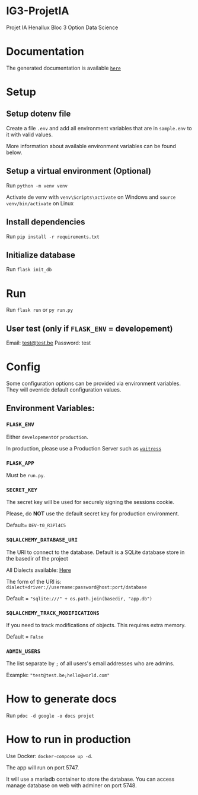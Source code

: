 # IG3-ProjetIA

Projet IA Henallux Bloc 3 Option Data Science

# Documentation

The generated documentation is available [`here`](https://wolfvic.github.io/IG3-projet-ia/projet.html)

# Setup

## Setup dotenv file

Create a file `.env` and add all environment variables that are in `sample.env` to it with valid values.

More information about available environment variables can be found below.

## Setup a virtual environment (Optional)

Run `python -m venv venv`

Activate de venv with `venv\Scripts\activate` on Windows and `source venv/bin/activate` on Linux

## Install dependencies

Run `pip install -r requirements.txt`

## Initialize database

Run `flask init_db`

# Run

Run `flask run` or `py run.py`

## User test (only if `FLASK_ENV` = developement)

Email: test@test.be
Password: test

# Config

Some configuration options can be provided via environment variables.
They will override default configuration values.

## Environment Variables:

### `FLASK_ENV`

Either `developement`or `production`.

In production, please use a Production Server such as [`waitress`](https://docs.pylonsproject.org/projects/waitress/en/stable/)

### `FLASK_APP`

Must be `run.py`.

### `SECRET_KEY`

The secret key will be used for securely signing the sessions cookie.

Please, do **NOT** use the default secret key for production environment.

Default= `DEV-t0_R3Pl4C5`

### `SQLALCHEMY_DATABASE_URI`

The URI to connect to the database. Default is a SQLite database store in the basedir of the project

All Dialects available: [Here](https://docs.sqlalchemy.org/en/14/dialects/)

The form of the URI is: `dialect+driver://username:password@host:port/database`

Default = `"sqlite:///" + os.path.join(basedir, "app.db")`

### `SQLALCHEMY_TRACK_MODIFICATIONS`

If you need to track modifications of objects. This requires extra memory.

Default = `False`

### `ADMIN_USERS`

The list separate by `;` of all users's email addresses who are admins.

Example: `"test@test.be;hello@world.com"`

# How to generate docs

Run `pdoc -d google -o docs projet`

# How to run in production

Use Docker: `docker-compose up -d`.

The app will run on port 5747.

It will use a mariadb container to store the database.
You can access manage database on web with adminer on port 5748.
